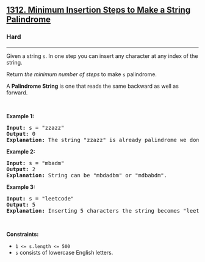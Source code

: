 <h2><a href="https://leetcode.com/problems/minimum-insertion-steps-to-make-a-string-palindrome/">1312. Minimum Insertion Steps to Make a String Palindrome</a></h2><h3>Hard</h3><hr><div><p>Given a string <code>s</code>. In one step you can insert any character at any index of the string.</p>

<p>Return <em>the minimum number of steps</em> to make <code>s</code>&nbsp;palindrome.</p>

<p>A&nbsp;<b>Palindrome String</b>&nbsp;is one that reads the same backward as well as forward.</p>

<p>&nbsp;</p>
<p><strong>Example 1:</strong></p>

<pre style="position: relative;"><strong>Input:</strong> s = "zzazz"
<strong>Output:</strong> 0
<strong>Explanation:</strong> The string "zzazz" is already palindrome we don't need any insertions.
<div class="open_grepper_editor" title="Edit &amp; Save To Grepper"></div></pre>

<p><strong>Example 2:</strong></p>

<pre style="position: relative;"><strong>Input:</strong> s = "mbadm"
<strong>Output:</strong> 2
<strong>Explanation:</strong> String can be "mbdadbm" or "mdbabdm".
<div class="open_grepper_editor" title="Edit &amp; Save To Grepper"></div></pre>

<p><strong>Example 3:</strong></p>

<pre style="position: relative;"><strong>Input:</strong> s = "leetcode"
<strong>Output:</strong> 5
<strong>Explanation:</strong> Inserting 5 characters the string becomes "leetcodocteel".
<div class="open_grepper_editor" title="Edit &amp; Save To Grepper"></div></pre>

<p>&nbsp;</p>
<p><strong>Constraints:</strong></p>

<ul>
	<li><code>1 &lt;= s.length &lt;= 500</code></li>
	<li><code>s</code> consists of lowercase English letters.</li>
</ul>
</div>